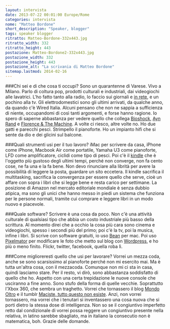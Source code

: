 ```yaml
---
layout: intervista
date: 2013-07-22 00:01:00 Europe/Rome
categories: intervista
nome: "Matteo Bordone"
short_description: "Speaker, blogger"
tags: speaker blogger
ritratto: Matteo-Bordone-332x443.jpg
ritratto_width: 332
ritratto_height: 443
postazione: Matteo-Bordone2-332x443.jpg
postazione_width: 332
postazione_height: 443
postazione_alt: "La scrivania di Matteo Bordone"
sitemap.lastmod: 2014-02-16
---
```



###Chi sei e di che cosa ti occupi?
Sono un quarantenne di Varese. Vivo a Milano. Parlo di coltura pop, prodotti culturali e industriali, dai videogiochi alle lavatrici. L'ho fatto tanto alla radio, lo faccio sui giornali e [in rete][1], e un pochino alla tv. Gli elettrodomestici sono gli ultimi arrivati, da qualche anno, da quando c'è Wired Italia. Alcuni pensano che non ne sappia a sufficienza di niente, occupandomi di così tanti argomenti, e forse hanno ragione. Io spero di saperne abbastanza per vedere quello che collega [Bioshock][2], [Ayn Rand][3] e [Florence & The Machine][4]. A volte ci riesco, altre volte no. Ho due gatti e parecchi pesci. Strimpello il pianoforte. Ho un impianto hifi che si sente da dio e dei glicini sul balcone.

###Quali strumenti usi per il tuo lavoro?
iMac per scrivere da casa, iPhone come iPhone, Macbook Air come portatile, Yamaha U3 come pianoforte, LFD come amplificatore, ciclidi come tipo di pesci. Poi c'è il [kindle][kindle] che è l'oggetto più gustoso degli ultimi tempi, perché non converge, non fa cento cose, ne fa una e la fa bene. Non devo rinunciare alla librità per avere la possibilità di leggere la posta, guardare un sito eccetera. Il kindle sacrifica il multitasking, sacrifica la convergenza per essere quello che serve, cioè un affare con sopra i libri che si legge bene e resta carico per settimane. La posizione di Amazon nel mercato editoriale mondiale è senza dubbio atipica, ma sono gli unici che hanno messo in piedi un sistema che funziona per le persone normali, tramite cui comprare e leggere libri in un modo nuovo e piacevole.

###Quale software?
Scrivere è una cosa da poco. Non c'è una attività culturale di qualsiasi tipo che abbia un costo industriale più basso della scrittura. Al momento direi che a occhio la cosa più cara sono cinema e videogiochi, spesso i secondi più del primo; poi c'è la tv, poi la musica, infine i libri. Si scrive con software gratuiti, io uso [Bean][bean] per mac. Poi uso [Pixelmator][pixelmator] per modificare le foto che metto sul blog con [Wordpress][wordpress], e ho più o meno finito. Flickr, twitter, facebook, quella roba lì.

###Come miglioreresti quello che usi per lavorare?
Vorrei un mezza coda, anche se sono scarsissimo al pianoforte perché non mi esercito mai. Ma è tutta un'altra cosa, con il mezzacoda. Comunque non mi ci sta in casa, quindi lasciamo stare. Per il resto, vi dirò, sono abbastanza soddisfatto di quello che ho. Aspetto con una certa trepidazione le nuove console che usciranno a fine anno. Sono stufo della forma di quelle vecchie. Soprattutto l'Xbox 360, che sembra un traghetto. Vorrei che tornassero il blog [Mondo Oltro][5] e il tumblr [Maciste, tutto questo non esiste][6]. Anzi, non vorrei tornassero, ma vorrei che i tenutari si inventassero una cosa nuova che si porti dietro la stessa dose di intelligenza. Non so se il congiuntivo imperfetto retto dal condizionale di vorrei possa reggere un congiuntivo presente nella relativa, in latino sarebbe sbagliato, ma in italiano la consecutio non è matematica, boh. Grazie delle domande.


[1]: http://www.freddynietzsche.com "Freddy Nietzsche: il blog di Matteo Bordone"
[2]: http://www.2kgames.com/bioshock/ "Bioshock"
[3]: http://it.wikipedia.org/wiki/Ayn_Rand "Wikipedia: Ayn Rand"
[4]: http://florenceandthemachine.net "Florence and the Machine è il nome d'arte che identifica la cantante Florence Welch assieme ad un gruppo di artisti, che collaborano con lei per creare musica per la sua voce."
[5]: http://mondooltro.blogspot.it/ "Mondo Oltro: making your heads explode since earlier 2005."
[6]: http://maciste.tumblr.com/ "Maciste: Tutto questo non esiste."
[kindle]: http://www.amazon.it/kindle "Kindle: l'eReader di Amazon"
[bean]: http://www.bean-osx.com/ "Bean: A word processor for OS X"
[pixelmator]: http://www.pixelmator.com "The world's most innovative, fastest, full-featured, and powerful image editing app for the Mac that has everything you need to create and edit your images."
[wordpress]: http://it.wordpress.org/ "WordPress è una piattaforma di editoria personale che si focalizza sul’estetica, sugli standard web e sull’usabilità."
